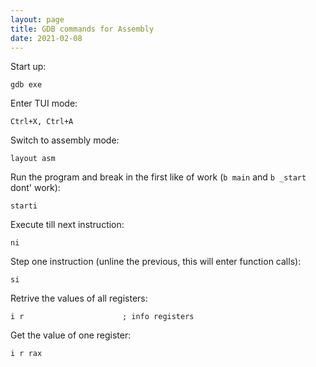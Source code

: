 ```yaml
---
layout: page
title: GDB commands for Assembly
date: 2021-02-08
---
```


Start up:
```
gdb exe
```

Enter TUI mode:
```
Ctrl+X, Ctrl+A
```

Switch to assembly mode:
```
layout asm
```

Run the program and break in the first like of work (`b main` and `b _start` dont' work):
```
starti
```

Execute till next instruction:
```
ni
```

Step one instruction (unline the previous, this will enter function calls):
```
si
```

Retrive the values of all registers:
```
i r                      ; info registers
```

Get the value of one register:
```
i r rax
```